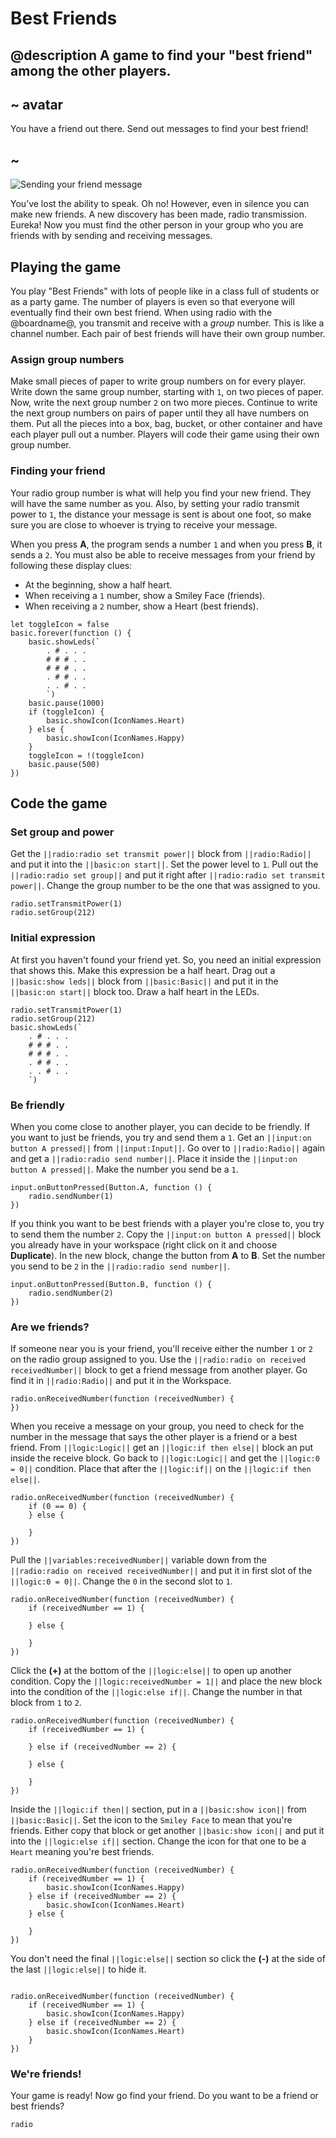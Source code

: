 # Best Friends

## @description A game to find your "best friend" among the other players.

## ~ avatar

You have a friend out there. Send out messages to find your best friend!

## ~

![Sending your friend message](/docs/static/mb/projects/best-friends.png)

You’ve lost the ability to speak. Oh no! However, even in silence you can make new friends. A new discovery has been made, radio transmission. Eureka! Now you must find the other person in your group who you are friends with by sending and receiving messages.

## Playing the game

You play "Best Friends" with lots of people like in a class full of students or as a party game. The number of players is even so that everyone will eventually find their own best friend. When using radio with the @boardname@, you transmit and receive with a _group_ number. This is like a channel number. Each pair of best friends will have their own group number.

### Assign group numbers

Make small pieces of paper to write group numbers on for every player. Write down the same group number, starting with `1`, on two pieces of paper. Now, write the next group number `2` on two more pieces. Continue to write the next group numbers on pairs of paper until they all have numbers on them. Put all the pieces into a box, bag, bucket, or other container and have each player pull out a number. Players will code their game using their own group number.

### Finding your friend

Your radio group number is what will help you find your new friend. They will have the same number as you. Also, by setting your radio transmit power to `1`, the distance your message is sent is about one foot, so make sure you are close to whoever is trying to receive your message.

When you press **A**, the program sends a number  `1` and when you press **B**, it sends a `2`. You must also be able to receive messages from your friend by following these display clues:

* At the beginning, show a half heart.
* When receiving a `1` number, show a Smiley Face (friends).
* When receiving a `2` number, show a Heart (best friends).

```sim
let toggleIcon = false
basic.forever(function () {
    basic.showLeds(`
        . # . . .
        # # # . .
        # # # . .
        . # # . .
        . . # . .
        `)
    basic.pause(1000)
    if (toggleIcon) {
        basic.showIcon(IconNames.Heart)
    } else {
        basic.showIcon(IconNames.Happy)
    }
    toggleIcon = !(toggleIcon)
    basic.pause(500)
})
```

## Code the game

### Set group and power

Get the ``||radio:radio set transmit power||`` block from ``||radio:Radio||`` and put it into the ``||basic:on start||``. Set the power level to `1`. Pull out the ``||radio:radio set group||`` and put it right after ``||radio:radio set transmit power||``. Change the group number to be the one that was assigned to you.

```blocks
radio.setTransmitPower(1)
radio.setGroup(212)
```

### Initial expression

At first you haven't found your friend yet. So, you need an initial expression that shows this. Make this expression be a half heart. Drag out a ``||basic:show leds||`` block from ``||basic:Basic||`` and put it in the ``||basic:on start||`` block too. Draw a half heart in the LEDs.

```blocks
radio.setTransmitPower(1)
radio.setGroup(212)
basic.showLeds(`
    . # . . .
    # # # . .
    # # # . .
    . # # . .
    . . # . .
    `)
```

### Be friendly

When you come close to another player, you can decide to be friendly. If you want to just be friends, you try and send them a `1`. Get an ``||input:on button A pressed||`` from ``||input:Input||``. Go over to ``||radio:Radio||`` again and get a ``||radio:radio send number||``. Place it inside the ``||input:on button A pressed||``. Make the number you send be a `1`.

```blocks
input.onButtonPressed(Button.A, function () {
    radio.sendNumber(1)
})
```

If you think you want to be best friends with a player you're close to, you try to send them the number `2`. Copy the ``||input:on button A pressed||`` block you already have in your workspace (right click on it and choose **Duplicate**). In the new block, change the button from **A** to **B**. Set the number you send to be `2` in the ``||radio:radio send number||``.

```blocks
input.onButtonPressed(Button.B, function () {
    radio.sendNumber(2)
})
```

### Are we friends?

If someone near you is your friend, you'll receive either the number `1` or `2` on the radio group assigned to you. Use the ``||radio:radio on received receivedNumber||`` block to get a friend message from another player. Go find it in ``||radio:Radio||`` and put it in the Workspace.

```blocks
radio.onReceivedNumber(function (receivedNumber) {
})
```

When you receive a message on your group, you need to check for the number in the message that says the other player is a friend or a best friend. From ``||logic:Logic||`` get an ``||logic:if then else||`` block an put inside the receive block. Go back to ``||logic:Logic||`` and get the ``||logic:0 = 0||`` condition. Place that after the ``||logic:if||`` on the ``||logic:if then else||``. 

```blocks
radio.onReceivedNumber(function (receivedNumber) {
    if (0 == 0) {
    } else {

    }
})
```

Pull the ``||variables:receivedNumber||`` variable down from the ``||radio:radio on received receivedNumber||`` and put it in first slot of the ``||logic:0 = 0||``. Change the `0` in the second slot to `1`.


```blocks
radio.onReceivedNumber(function (receivedNumber) {
    if (receivedNumber == 1) {

    } else {

    }
})
```

Click the **(+)** at the bottom of the ``||logic:else||`` to open up another condition. Copy the ``||logic:receivedNumber = 1||`` and place the new block into the condition of the ``||logic:else if||``. Change the number in that block from `1` to `2`.

```blocks
radio.onReceivedNumber(function (receivedNumber) {
    if (receivedNumber == 1) {

    } else if (receivedNumber == 2) {

    } else {

    }
})
```

Inside the ``||logic:if then||`` section, put in a ``||basic:show icon||`` from ``||basic:Basic||``. Set the icon to the ``Smiley Face`` to mean that you're friends. Either copy that block or get another ``||basic:show icon||`` and put it into the ``||logic:else if||`` section. Change the icon for that one to be a ``Heart`` meaning you're best friends.

```blocks
radio.onReceivedNumber(function (receivedNumber) {
    if (receivedNumber == 1) {
        basic.showIcon(IconNames.Happy)
    } else if (receivedNumber == 2) {
        basic.showIcon(IconNames.Heart)
    } else {

    }
})
```

You don't need the final ``||logic:else||`` section so click the **(-)** at the side of the last ``||logic:else||`` to hide it.

```blocks

radio.onReceivedNumber(function (receivedNumber) {
    if (receivedNumber == 1) {
        basic.showIcon(IconNames.Happy)
    } else if (receivedNumber == 2) {
        basic.showIcon(IconNames.Heart)
    }
})
```

### We're friends!

Your game is ready! Now go find your friend. Do you want to be a friend or best friends?

```package
radio
```
